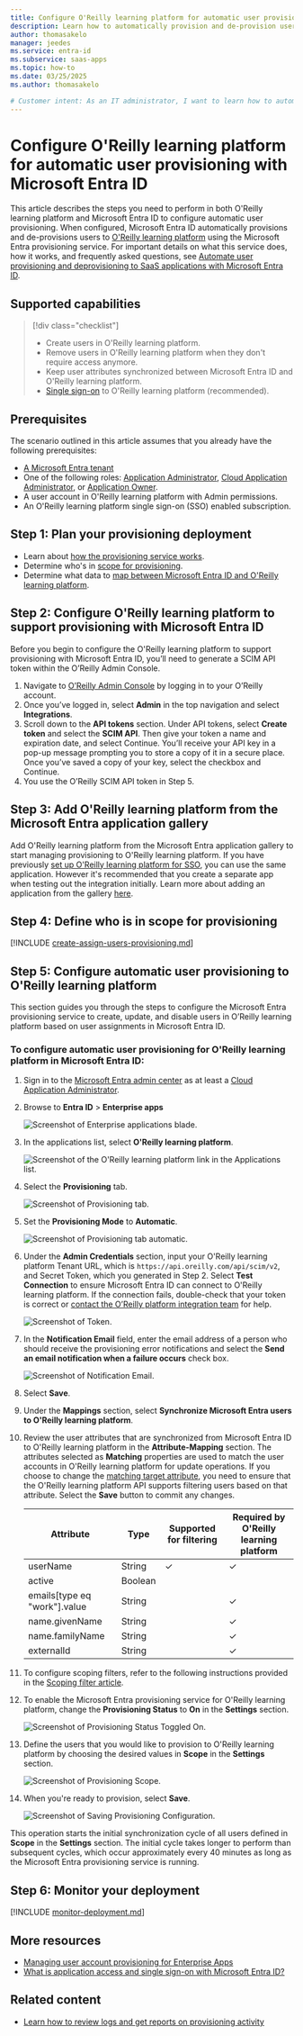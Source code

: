 ```yaml
---
title: Configure O'Reilly learning platform for automatic user provisioning with Microsoft Entra ID
description: Learn how to automatically provision and de-provision user accounts from Microsoft Entra ID to O'Reilly learning platform.
author: thomasakelo
manager: jeedes
ms.service: entra-id
ms.subservice: saas-apps
ms.topic: how-to
ms.date: 03/25/2025
ms.author: thomasakelo

# Customer intent: As an IT administrator, I want to learn how to automatically provision and deprovision user accounts from Microsoft Entra ID to O'Reilly learning platform so that I can streamline the user management process and ensure that users have the appropriate access to O'Reilly learning platform.
---
```


# Configure O'Reilly learning platform for automatic user provisioning with Microsoft Entra ID

This article describes the steps you need to perform in both O'Reilly learning platform and Microsoft Entra ID to configure automatic user provisioning. When configured, Microsoft Entra ID automatically provisions and de-provisions users to [O'Reilly learning platform](https://www.oreilly.com/) using the Microsoft Entra provisioning service. For important details on what this service does, how it works, and frequently asked questions, see [Automate user provisioning and deprovisioning to SaaS applications with Microsoft Entra ID](~/identity/app-provisioning/user-provisioning.md). 

## Supported capabilities

> [!div class="checklist"]
> * Create users in O'Reilly learning platform.
> * Remove users in O'Reilly learning platform when they don't require access anymore.
> * Keep user attributes synchronized between Microsoft Entra ID and O'Reilly learning platform.
> * [Single sign-on](oreilly-learning-platform-tutorial.md) to O'Reilly learning platform (recommended).

## Prerequisites

The scenario outlined in this article assumes that you already have the following prerequisites:

* [A Microsoft Entra tenant](~/identity-platform/quickstart-create-new-tenant.md) 
* One of the following roles: [Application Administrator](/entra/identity/role-based-access-control/permissions-reference#application-administrator), [Cloud Application Administrator](/entra/identity/role-based-access-control/permissions-reference#cloud-application-administrator), or [Application Owner](/entra/fundamentals/users-default-permissions#owned-enterprise-applications).
* A user account in O'Reilly learning platform with Admin permissions.
* An O'Reilly learning platform single sign-on (SSO) enabled subscription.

## Step 1: Plan your provisioning deployment
* Learn about [how the provisioning service works](~/identity/app-provisioning/user-provisioning.md).
* Determine who's in [scope for provisioning](~/identity/app-provisioning/define-conditional-rules-for-provisioning-user-accounts.md).
* Determine what data to [map between Microsoft Entra ID and O'Reilly learning platform](~/identity/app-provisioning/customize-application-attributes.md).

<a name='step-2-configure-oreilly-learning-platform-to-support-provisioning-with-azure-ad'></a>

## Step 2: Configure O'Reilly learning platform to support provisioning with Microsoft Entra ID

Before you begin to configure the O'Reilly learning platform to support provisioning with Microsoft Entra ID, you’ll need to generate a SCIM API token within the O’Reilly Admin Console.

1. Navigate to [O’Reilly Admin Console](https://learning.oreilly.com/) by logging in to your O’Reilly account. 
1. Once you’ve logged in, select **Admin** in the top navigation and select **Integrations**.
1. Scroll down to the **API tokens** section. Under API tokens, select **Create token** and select the **SCIM API**. Then give your token a name and expiration date, and select Continue. You’ll receive your API key in a pop-up message prompting you to store a copy of it in a secure place. Once you’ve saved a copy of your key, select the checkbox and Continue.
1. You use the O’Reilly SCIM API token in Step 5.

<a name='step-3-add-oreilly-learning-platform-from-the-azure-ad-application-gallery'></a>

## Step 3: Add O'Reilly learning platform from the Microsoft Entra application gallery

Add O'Reilly learning platform from the Microsoft Entra application gallery to start managing provisioning to O'Reilly learning platform. If you have previously [set up O'Reilly learning platform for SSO](oreilly-learning-platform-tutorial.md), you can use the same application. However it's recommended that you create a separate app when testing out the integration initially. Learn more about adding an application from the gallery [here](~/identity/enterprise-apps/add-application-portal.md).

## Step 4: Define who is in scope for provisioning

[!INCLUDE [create-assign-users-provisioning.md](~/identity/saas-apps/includes/create-assign-users-provisioning.md)]

## Step 5: Configure automatic user provisioning to O'Reilly learning platform

This section guides you through the steps to configure the Microsoft Entra provisioning service to create, update, and disable users in O’Reilly learning platform based on user assignments in Microsoft Entra ID.

<a name='to-configure-automatic-user-provisioning-for-oreilly-learning-platform-in-azure-ad'></a>

### To configure automatic user provisioning for O'Reilly learning platform in Microsoft Entra ID:

1. Sign in to the [Microsoft Entra admin center](https://entra.microsoft.com) as at least a [Cloud Application Administrator](~/identity/role-based-access-control/permissions-reference.md#cloud-application-administrator).
1. Browse to **Entra ID** > **Enterprise apps**

	![Screenshot of Enterprise applications blade.](common/enterprise-applications.png)

1. In the applications list, select **O'Reilly learning platform**.

	![Screenshot of the O'Reilly learning platform link in the Applications list.](common/all-applications.png)

1. Select the **Provisioning** tab.

	![Screenshot of Provisioning tab.](common/provisioning.png)

1. Set the **Provisioning Mode** to **Automatic**.

	![Screenshot of Provisioning tab automatic.](common/provisioning-automatic.png)

1. Under the **Admin Credentials** section, input your O'Reilly learning platform Tenant URL, which is `https://api.oreilly.com/api/scim/v2`, and Secret Token, which you generated in Step 2. Select **Test Connection** to ensure Microsoft Entra ID can connect to O'Reilly learning platform. If the connection fails, double-check that your token is correct or [contact the O’Reilly platform integration team](mailto:platform-integration@oreilly.com) for help.

 	![Screenshot of Token.](common/provisioning-testconnection-tenanturltoken.png)

1. In the **Notification Email** field, enter the email address of a person who should receive the provisioning error notifications and select the **Send an email notification when a failure occurs** check box.

	![Screenshot of Notification Email.](common/provisioning-notification-email.png)

1. Select **Save**.

1. Under the **Mappings** section, select **Synchronize Microsoft Entra users to O'Reilly learning platform**.

1. Review the user attributes that are synchronized from Microsoft Entra ID to O'Reilly learning platform in the **Attribute-Mapping** section. The attributes selected as **Matching** properties are used to match the user accounts in O'Reilly learning platform for update operations. If you choose to change the [matching target attribute](~/identity/app-provisioning/customize-application-attributes.md), you need to ensure that the O'Reilly learning platform API supports filtering users based on that attribute. Select the **Save** button to commit any changes.

   |Attribute|Type|Supported for filtering|Required by O'Reilly learning platform|
   |---|---|---|---|
   |userName|String|&check;|&check;
   |active|Boolean||
   |emails[type eq "work"].value|String||&check;
   |name.givenName|String||&check;
   |name.familyName|String||&check;
   |externalId|String||&check;

1. To configure scoping filters, refer to the following instructions provided in the [Scoping filter  article](~/identity/app-provisioning/define-conditional-rules-for-provisioning-user-accounts.md).

1. To enable the Microsoft Entra provisioning service for O'Reilly learning platform, change the **Provisioning Status** to **On** in the **Settings** section.

	![Screenshot of Provisioning Status Toggled On.](common/provisioning-toggle-on.png)

1. Define the users that you would like to provision to O'Reilly learning platform by choosing the desired values in **Scope** in the **Settings** section.

	![Screenshot of Provisioning Scope.](common/provisioning-scope.png)

1. When you're ready to provision, select **Save**.

	![Screenshot of Saving Provisioning Configuration.](common/provisioning-configuration-save.png)

This operation starts the initial synchronization cycle of all users defined in **Scope** in the **Settings** section. The initial cycle takes longer to perform than subsequent cycles, which occur approximately every 40 minutes as long as the Microsoft Entra provisioning service is running. 

## Step 6: Monitor your deployment

[!INCLUDE [monitor-deployment.md](~/identity/saas-apps/includes/monitor-deployment.md)]

## More resources

* [Managing user account provisioning for Enterprise Apps](~/identity/app-provisioning/configure-automatic-user-provisioning-portal.md)
* [What is application access and single sign-on with Microsoft Entra ID?](~/identity/enterprise-apps/what-is-single-sign-on.md)

## Related content

* [Learn how to review logs and get reports on provisioning activity](~/identity/app-provisioning/check-status-user-account-provisioning.md)
